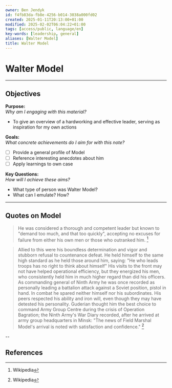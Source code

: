 ```yaml
---
owner: Ben Jendyk
id: f4fb83da-fb8e-4256-b014-3038a000fd02
created: 2025-01-11T20:13:00+01:00
modified: 2025-02-02T06:04:22+01:00
tags: [access/public, language/en]
key-words: [leadership, general]
aliases: [Walter Model]
title: Walter Model
---
```


# Walter Model

---

## Objectives

**Purpose:**  
*Why am I engaging with this material?*
- To give an overview of a hardworking and effective leader, serving as inspiration for my own actions

**Goals:**  
*What concrete achievements do I aim for with this note?*
- [ ] Provide a general profile of Model
- [ ] Reference interesting anecdotes about him
- [ ] Apply learnings to own case

**Key Questions:**  
*How will I achieve these aims?*
- What type of person was Walter Model?
- What can I emulate? How?

---

## Quotes on Model

> He was considered a thorough and competent leader but known to "demand too much, and that too quickly", accepting no excuses for failure from either his own men or those who outranked him. [^1]

> Allied to this were his boundless determination and vigor and stubborn refusal to countenance defeat. He held himself to the same high standard as he held those around him, saying: "He who leads troops has no right to think about himself" His visits to the front may not have helped operational efficiency, but they energized his men, who consistently held him in much higher regard than did his officers. As commanding general of Ninth Army he was once recorded as personally leading a battalion attack against a Soviet position, pistol in hand. In combat he spared neither himself nor his subordinates. His peers respected his ability and iron will, even though they may have detested his personality. Guderian thought him the best choice to command Army Group Centre during the crisis of Operation Bagration; the Ninth Army's War Diary recorded, after he arrived at army group headquarters in Minsk: "The news of Field Marshal Model's arrival is noted with satisfaction and confidence." [^1]

--

## References

[^1]: Wikipedia

